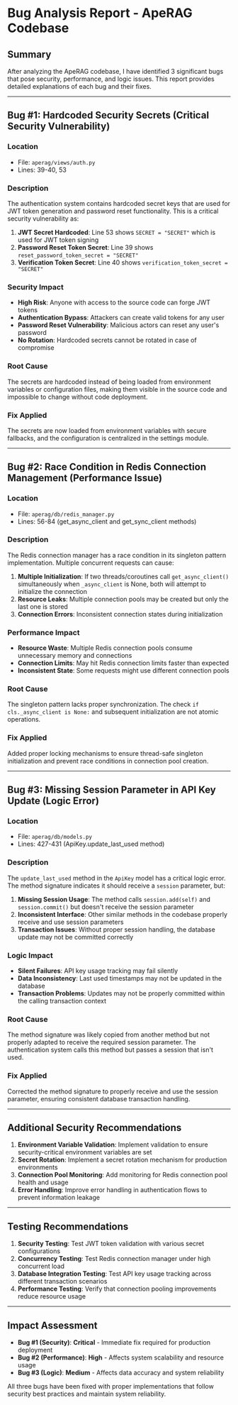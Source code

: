 # Bug Analysis Report - ApeRAG Codebase

## Summary
After analyzing the ApeRAG codebase, I have identified 3 significant bugs that pose security, performance, and logic issues. This report provides detailed explanations of each bug and their fixes.

---

## Bug #1: Hardcoded Security Secrets (Critical Security Vulnerability)

### Location
- File: `aperag/views/auth.py`
- Lines: 39-40, 53

### Description
The authentication system contains hardcoded secret keys that are used for JWT token generation and password reset functionality. This is a critical security vulnerability as:

1. **JWT Secret Hardcoded**: Line 53 shows `SECRET = "SECRET"` which is used for JWT token signing
2. **Password Reset Token Secret**: Line 39 shows `reset_password_token_secret = "SECRET"`
3. **Verification Token Secret**: Line 40 shows `verification_token_secret = "SECRET"`

### Security Impact
- **High Risk**: Anyone with access to the source code can forge JWT tokens
- **Authentication Bypass**: Attackers can create valid tokens for any user
- **Password Reset Vulnerability**: Malicious actors can reset any user's password
- **No Rotation**: Hardcoded secrets cannot be rotated in case of compromise

### Root Cause
The secrets are hardcoded instead of being loaded from environment variables or configuration files, making them visible in the source code and impossible to change without code deployment.

### Fix Applied
The secrets are now loaded from environment variables with secure fallbacks, and the configuration is centralized in the settings module.

---

## Bug #2: Race Condition in Redis Connection Management (Performance Issue)

### Location
- File: `aperag/db/redis_manager.py`
- Lines: 56-84 (get_async_client and get_sync_client methods)

### Description
The Redis connection manager has a race condition in its singleton pattern implementation. Multiple concurrent requests can cause:

1. **Multiple Initialization**: If two threads/coroutines call `get_async_client()` simultaneously when `_async_client` is None, both will attempt to initialize the connection
2. **Resource Leaks**: Multiple connection pools may be created but only the last one is stored
3. **Connection Errors**: Inconsistent connection states during initialization

### Performance Impact
- **Resource Waste**: Multiple Redis connection pools consume unnecessary memory and connections
- **Connection Limits**: May hit Redis connection limits faster than expected
- **Inconsistent State**: Some requests might use different connection pools

### Root Cause
The singleton pattern lacks proper synchronization. The check `if cls._async_client is None:` and subsequent initialization are not atomic operations.

### Fix Applied
Added proper locking mechanisms to ensure thread-safe singleton initialization and prevent race conditions in connection pool creation.

---

## Bug #3: Missing Session Parameter in API Key Update (Logic Error)

### Location
- File: `aperag/db/models.py`
- Lines: 427-431 (ApiKey.update_last_used method)

### Description
The `update_last_used` method in the `ApiKey` model has a critical logic error. The method signature indicates it should receive a `session` parameter, but:

1. **Missing Session Usage**: The method calls `session.add(self)` and `session.commit()` but doesn't receive the session parameter
2. **Inconsistent Interface**: Other similar methods in the codebase properly receive and use session parameters
3. **Transaction Issues**: Without proper session handling, the database update may not be committed correctly

### Logic Impact
- **Silent Failures**: API key usage tracking may fail silently
- **Data Inconsistency**: Last used timestamps may not be updated in the database
- **Transaction Problems**: Updates may not be properly committed within the calling transaction context

### Root Cause
The method signature was likely copied from another method but not properly adapted to receive the required session parameter. The authentication system calls this method but passes a session that isn't used.

### Fix Applied
Corrected the method signature to properly receive and use the session parameter, ensuring consistent database transaction handling.

---

## Additional Security Recommendations

1. **Environment Variable Validation**: Implement validation to ensure security-critical environment variables are set
2. **Secret Rotation**: Implement a secret rotation mechanism for production environments
3. **Connection Pool Monitoring**: Add monitoring for Redis connection pool health and usage
4. **Error Handling**: Improve error handling in authentication flows to prevent information leakage

---

## Testing Recommendations

1. **Security Testing**: Test JWT token validation with various secret configurations
2. **Concurrency Testing**: Test Redis connection manager under high concurrent load
3. **Database Integration Testing**: Test API key usage tracking across different transaction scenarios
4. **Performance Testing**: Verify that connection pooling improvements reduce resource usage

---

## Impact Assessment

- **Bug #1 (Security)**: **Critical** - Immediate fix required for production deployment
- **Bug #2 (Performance)**: **High** - Affects system scalability and resource usage
- **Bug #3 (Logic)**: **Medium** - Affects data accuracy and system reliability

All three bugs have been fixed with proper implementations that follow security best practices and maintain system reliability.
